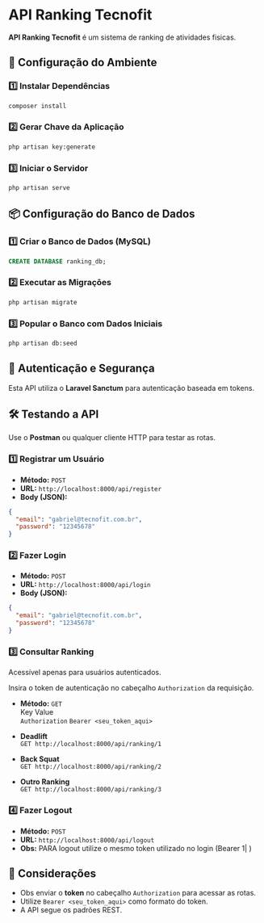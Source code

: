 # API Ranking Tecnofit

**API Ranking Tecnofit** é um sistema de ranking de atividades fisicas.

## 🚀 Configuração do Ambiente

### **1️⃣ Instalar Dependências**

```sh
composer install
```

### **2️⃣ Gerar Chave da Aplicação**

```sh
php artisan key:generate
```

### **3️⃣ Iniciar o Servidor**

```sh
php artisan serve
```

## 📦 Configuração do Banco de Dados

### **1️⃣ Criar o Banco de Dados (MySQL)**

```sql
CREATE DATABASE ranking_db;
```

### **2️⃣ Executar as Migrações**

```sh
php artisan migrate
```

### **3️⃣ Popular o Banco com Dados Iniciais**

```sh
php artisan db:seed
```

## 🔐 Autenticação e Segurança

Esta API utiliza o **Laravel Sanctum** para autenticação baseada em tokens.

## 🛠 Testando a API

Use o **Postman** ou qualquer cliente HTTP para testar as rotas.

### **1️⃣ Registrar um Usuário**

- **Método:** `POST`
- **URL:** `http://localhost:8000/api/register`
- **Body (JSON):**

```json
{
  "email": "gabriel@tecnofit.com.br",
  "password": "12345678"
}
```

### **2️⃣ Fazer Login**

- **Método:** `POST`
- **URL:** `http://localhost:8000/api/login`
- **Body (JSON):**

```json
{
  "email": "gabriel@tecnofit.com.br",
  "password": "12345678"
}
```

### **3️⃣ Consultar Ranking**

Acessível apenas para usuários autenticados.

Insira o token de autenticação no cabeçalho `Authorization` da requisição.<br>
- **Método:** `GET`<br>
Key              Value<br>
`Authorization`  `Bearer <seu_token_aqui>`

- **Deadlift**\
  `GET http://localhost:8000/api/ranking/1`

- **Back Squat**\
  `GET http://localhost:8000/api/ranking/2`

- **Outro Ranking**\
  `GET http://localhost:8000/api/ranking/3`

### **4️⃣ Fazer Logout**

- **Método:** `POST`
- **URL:** `http://localhost:8000/api/logout`
- **Obs:** PARA logout utilize o mesmo token  utilizado no login (Bearer 1| <token>)

## 🎯 Considerações 

- Obs enviar o **token** no cabeçalho `Authorization` para acessar as rotas.
- Utilize `Bearer <seu_token_aqui>` como formato do token.
- A API segue os padrões REST.


